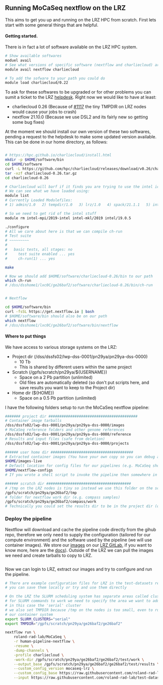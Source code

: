 ## Running MoCaSeq nextflow on the LRZ

This aims to get you up and running on the LRZ HPC from scratch. First lets start with some general things that are helpful.

#### Getting started.
There is in fact a lot of software available on the LRZ HPC system.
```bash
# Show available softwares
moduel avail
# See what versions of specific software (nextflow and charliecloud) are offered
module avail nextflow charliecloud

# To add the sofware to your path you could do
module load charliecloud/0.22

```

To ask for these softwares to be upgraded or for other problems you can sumit a ticket to the LRZ [helpdesk](https://servicedesk.lrz.de). Right now we would like to have at least:
 - charliecloud 0.26 (Because of [#1117](https://github.com/hpc/charliecloud/pull/1117) the tiny TMPDIR on LRZ nodes would cause your jobs to crash)
 - nextflow 21.10.0 (Because we use DSL2 and its fairly new so getting some bug fixes)

At the moment we should install our own version of these two softwares, pending a request to the helpdesk to make some updated version available. This can be done in our home directory, as follows:

```bash

# https://hpc.github.io/charliecloud/install.html
mkdir -p $HOME/software/bin
cd $HOME/software
curl -L https://github.com/hpc/charliecloud/releases/download/v0.26/charliecloud-0.26.tar.gz > charliecloud-0.26.tar.gz
tar -xzf charliecloud-0.26.tar.gz
cd charliecloud-0.26

# Charliecloud will barf if it finds you are trying to use the intel icc as our compiler. On LRZ you are probably using this by default
# We can see what we have loaded using:
module list
# Currently Loaded Modulefiles:
# 1) admin/1.0   2) tempdir/1.0   3) lrz/1.0   4) spack/21.1.1   5) intel/19.0.5   6) intel-mkl/2019   7) intel-mpi/2019-intel  

# So we need to get rid of the intel stuff
module rm intel-mpi/2019-intel intel-mkl/2019 intel/19.0.5 

./configure 
# All we care about here is that we can compile ch-run
# Test suite
# ~~~~~~~~~
# 
#   basic tests, all stages: no
#     test suite enabled ... yes
#     ch-run(1) ... yes

make

# Now we should add $HOME/software/charliecloud-0.26/bin to our path
which ch-run
# /dss/dsshome1/lxc0C/ge26baf2/software/charliecloud-0.26/bin/ch-run


# Nextflow

cd $HOME/software/bin
curl -fsSL https://get.nextflow.io | bash
# $HOME/software/bin should also be on our path
which nextflow
# /dss/dsshome1/lxc0C/ge26baf2/software/bin/nextflow
```

#### Where to put things
We have access to various storage systems on the LRZ:
 - Project dir (/dss/dssfs02/lwp-dss-0001/pn29ya/pn29ya-dss-0000)
   - 10 Tb
   - This is shared by different users within the same project
 - Scratch (/gpfs/scratch/pn29ya/${USERNAME})
   - Space on a 2 Pb partition (unlimited)
   - Old files are automatically deleted (so don't put scripts here, and save results you want to keep to the Project dir)
 - Home dir (${HOME})
   - Space on a 0.5 Pb partition (unlimited)

I have the following folders setup to run the MoCaSeq nextflow pipeline:
```bash
####### project dir #########################################
# Container image tarballs
/dss/dssfs02/lwp-dss-0001/pn29ya/pn29ya-dss-0000/images
# MoCaSeq reference folders and other genome references
/dss/dssfs02/lwp-dss-0001/pn29ya/pn29ya-dss-0000/reference
# Results and input files (safe from deletion)
/dss/dssfs02/lwp-dss-0001/pn29ya/pn29ya-dss-0000/projects

###### user home dir ######################################
# Extracted container images (You have your own copy so you can debug and hack it without affecting others)
$HOME/images-live
# Default location for config files for our pipelines (e.g. MoCaSeq should read $HOME/nextflow-configs/mocaseq/pipeline/mocaseq.config by default)
$HOME/nextflow-configs
# If you wrote a shell script to invoke the pipeline then somewhere in your home dir is a good place for it (e.g. $HOME/pipelines/compass/bin/run.sh)

###### scratch dir #######################################
# /tmp on the LRZ nodes is tiny so instead we use this folder on the scratch space
/gpfs/scratch/pn29ya/ge26baf2/tmp
# folder for nextflow work dir (e.g. compass samples)
/gpfs/scratch/pn29ya/ge26baf2/compass/work
# Technically you could set the results dir to be in the project dir (or copy the results there once the pipeline is complete)

```

### Deploy the pipeline
Nextflow will download and cache the pipeline code directly from the gihub repo, therefore we only need to supply the configuration (tailored for our compute environment) and the software used by the pipeline (we will use container images). We store our [images](https://github.com/roland-rad-lab/Cluster/blob/main/Images.md) on our [LRZ GitLab](https://gitlab.lrz.de/roland-rad-lab/images-public/container_registry), if you want to know more, here are the [docs](https://docs.gitlab.com/ee/user/packages/container_registry/)). Outside of the LRZ we can pull the images we need and create tarballs to copy to LRZ.
```bash

```
Now we can login to LRZ, extract our images and try to configure and run the pipeline.

```bash
# There are example configuration files for LRZ in the test-datasets repo
# you can save them locally or try and use them directly

# On the LRZ the SLURM scheduling system has separate areas called clusters
# for SLURM commands to work we need to specify the area we want to address
# in this case the 'serial' cluster
# we also set TMPDIR because /tmp on the nodes is too small, even to run
# our container system
export SLURM_CLUSTERS="serial"
export TMPDIR="/gpfs/scratch/pn29ya/ge26baf2/ge26baf2"

nextflow run \
	roland-rad-lab/MoCaSeq \
	-r human-pipeline-nextflow \
	-resume \
	-dump-channels \
	-profile charliecloud \
	-work-dir /gpfs/scratch/pn29ya/ge26baf2/ge26baf2/test/work \
	--output_base /gpfs/scratch/pn29ya/ge26baf2/ge26baf2/test/results \
	--custom_config_version mocaseq-lrz \
	--custom_config_base https://raw.githubusercontent.com/roland-rad-lab/test-datasets/mocaseq-nextflow/nextflow-configs \
	--input https://raw.githubusercontent.com/roland-rad-lab/test-datasets/mocaseq-nextflow/testdata/bam/human_design.tsv


```

